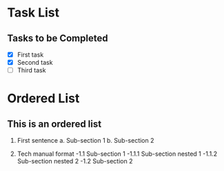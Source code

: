 # Task List

## Tasks to be Completed

- [x] First task
- [x] Second task
- [ ] Third task

# Ordered List

## This is an ordered list

1. First sentence
   a. Sub-section 1
   b. Sub-section 2


1. Tech manual format
   -1.1 Sub-section 1
       -1.1.1 Sub-section nested 1
       -1.1.2 Sub-section nested 2
   -1.2 Sub-section 2
